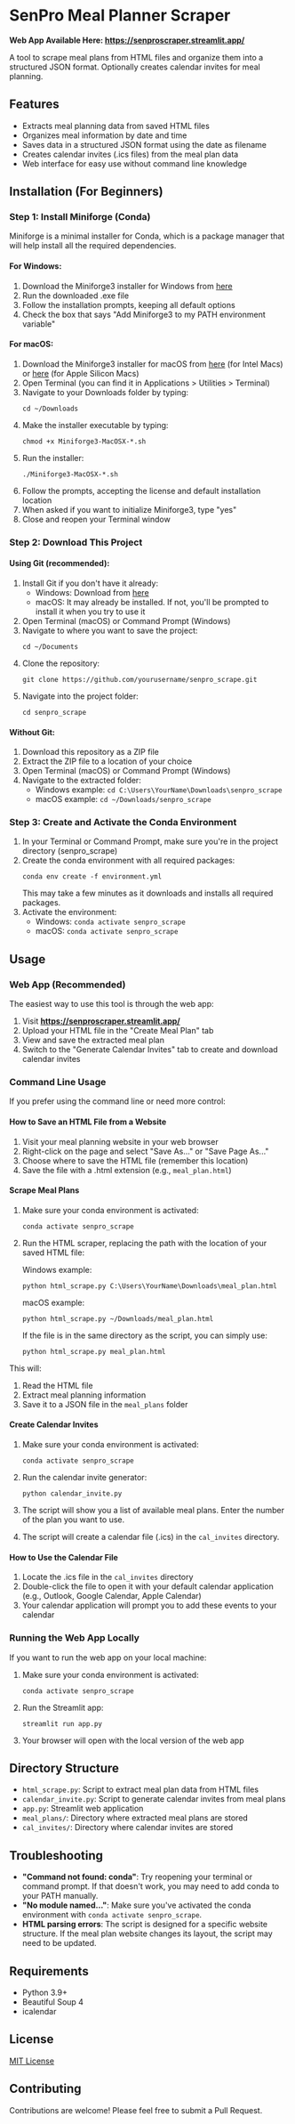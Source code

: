 # SenPro Meal Planner Scraper

**Web App Available Here: https://senproscraper.streamlit.app/**

A tool to scrape meal plans from HTML files and organize them into a structured JSON format. Optionally creates calendar invites for meal planning.

## Features

- Extracts meal planning data from saved HTML files
- Organizes meal information by date and time
- Saves data in a structured JSON format using the date as filename
- Creates calendar invites (.ics files) from the meal plan data
- Web interface for easy use without command line knowledge

## Installation (For Beginners)

### Step 1: Install Miniforge (Conda)

Miniforge is a minimal installer for Conda, which is a package manager that will help install all the required dependencies.

#### For Windows:
1. Download the Miniforge3 installer for Windows from [here](https://github.com/conda-forge/miniforge/releases/latest/download/Miniforge3-Windows-x86_64.exe)
2. Run the downloaded .exe file
3. Follow the installation prompts, keeping all default options
4. Check the box that says "Add Miniforge3 to my PATH environment variable"

#### For macOS:
1. Download the Miniforge3 installer for macOS from [here](https://github.com/conda-forge/miniforge/releases/latest/download/Miniforge3-MacOSX-x86_64.sh) (for Intel Macs) or [here](https://github.com/conda-forge/miniforge/releases/latest/download/Miniforge3-MacOSX-arm64.sh) (for Apple Silicon Macs)
2. Open Terminal (you can find it in Applications > Utilities > Terminal)
3. Navigate to your Downloads folder by typing:
   ```
   cd ~/Downloads
   ```
4. Make the installer executable by typing:
   ```
   chmod +x Miniforge3-MacOSX-*.sh
   ```
5. Run the installer:
   ```
   ./Miniforge3-MacOSX-*.sh
   ```
6. Follow the prompts, accepting the license and default installation location
7. When asked if you want to initialize Miniforge3, type "yes"
8. Close and reopen your Terminal window

### Step 2: Download This Project

#### Using Git (recommended):
1. Install Git if you don't have it already:
   - Windows: Download from [here](https://git-scm.com/download/win)
   - macOS: It may already be installed. If not, you'll be prompted to install it when you try to use it
2. Open Terminal (macOS) or Command Prompt (Windows)
3. Navigate to where you want to save the project:
   ```
   cd ~/Documents
   ```
4. Clone the repository:
   ```
   git clone https://github.com/yourusername/senpro_scrape.git
   ```
5. Navigate into the project folder:
   ```
   cd senpro_scrape
   ```

#### Without Git:
1. Download this repository as a ZIP file
2. Extract the ZIP file to a location of your choice
3. Open Terminal (macOS) or Command Prompt (Windows)
4. Navigate to the extracted folder:
   - Windows example: `cd C:\Users\YourName\Downloads\senpro_scrape`
   - macOS example: `cd ~/Downloads/senpro_scrape`

### Step 3: Create and Activate the Conda Environment

1. In your Terminal or Command Prompt, make sure you're in the project directory (senpro_scrape)
2. Create the conda environment with all required packages:
   ```
   conda env create -f environment.yml
   ```
   This may take a few minutes as it downloads and installs all required packages.
3. Activate the environment:
   - Windows: `conda activate senpro_scrape`
   - macOS: `conda activate senpro_scrape`

## Usage

### Web App (Recommended)

The easiest way to use this tool is through the web app:

1. Visit **https://senproscraper.streamlit.app/**
2. Upload your HTML file in the "Create Meal Plan" tab
3. View and save the extracted meal plan
4. Switch to the "Generate Calendar Invites" tab to create and download calendar invites

### Command Line Usage

If you prefer using the command line or need more control:

#### How to Save an HTML File from a Website

1. Visit your meal planning website in your web browser
2. Right-click on the page and select "Save As..." or "Save Page As..."
3. Choose where to save the HTML file (remember this location)
4. Save the file with a .html extension (e.g., `meal_plan.html`)

#### Scrape Meal Plans

1. Make sure your conda environment is activated:
   ```
   conda activate senpro_scrape
   ```

2. Run the HTML scraper, replacing the path with the location of your saved HTML file:

   Windows example:
   ```
   python html_scrape.py C:\Users\YourName\Downloads\meal_plan.html
   ```

   macOS example:
   ```
   python html_scrape.py ~/Downloads/meal_plan.html
   ```

   If the file is in the same directory as the script, you can simply use:
   ```
   python html_scrape.py meal_plan.html
   ```

This will:
1. Read the HTML file
2. Extract meal planning information
3. Save it to a JSON file in the `meal_plans` folder

#### Create Calendar Invites

1. Make sure your conda environment is activated:
   ```
   conda activate senpro_scrape
   ```

2. Run the calendar invite generator:
   ```
   python calendar_invite.py
   ```

3. The script will show you a list of available meal plans. Enter the number of the plan you want to use.

4. The script will create a calendar file (.ics) in the `cal_invites` directory.

#### How to Use the Calendar File

1. Locate the .ics file in the `cal_invites` directory
2. Double-click the file to open it with your default calendar application (e.g., Outlook, Google Calendar, Apple Calendar)
3. Your calendar application will prompt you to add these events to your calendar

### Running the Web App Locally

If you want to run the web app on your local machine:

1. Make sure your conda environment is activated:
   ```
   conda activate senpro_scrape
   ```

2. Run the Streamlit app:
   ```
   streamlit run app.py
   ```

3. Your browser will open with the local version of the web app

## Directory Structure

- `html_scrape.py`: Script to extract meal plan data from HTML files
- `calendar_invite.py`: Script to generate calendar invites from meal plans
- `app.py`: Streamlit web application
- `meal_plans/`: Directory where extracted meal plans are stored
- `cal_invites/`: Directory where calendar invites are stored

## Troubleshooting

- **"Command not found: conda"**: Try reopening your terminal or command prompt. If that doesn't work, you may need to add conda to your PATH manually.
- **"No module named..."**: Make sure you've activated the conda environment with `conda activate senpro_scrape`.
- **HTML parsing errors**: The script is designed for a specific website structure. If the meal plan website changes its layout, the script may need to be updated.

## Requirements

- Python 3.9+
- Beautiful Soup 4
- icalendar

## License

[MIT License](LICENSE)

## Contributing

Contributions are welcome! Please feel free to submit a Pull Request.